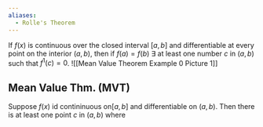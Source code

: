 ```yaml
---
aliases:
  - Rolle's Theorem
---
```

If $f(x)$ is continuous over the closed interval $[a,b]$ and differentiable at every point on the interior $(a,b)$, then if $f(a)=f(b)$ $\exists$ at least one number $c$ in $(a,b)$ such that $f^1(c)=0$.
![[Mean Value Theorem Example 0 Picture 1]]
## Mean Value Thm. (MVT)
Suppose $f(x)$ id contininuous on$[a,b]$ and differentiable on $(a,b)$. Then there is at least one point $c$ in $(a,b)$ where 